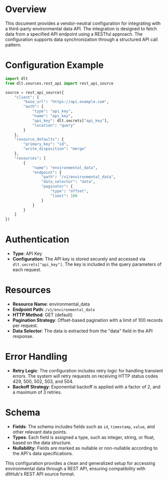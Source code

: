 # Overview

This document provides a vendor-neutral configuration for integrating with a third-party environmental data API. The integration is designed to fetch data from a specified API endpoint using a RESTful approach. The configuration supports data synchronization through a structured API call pattern.

# Configuration Example

```python
import dlt
from dlt.sources.rest_api import rest_api_source

source = rest_api_source({
    "client": {
        "base_url": "https://api.example.com",
        "auth": {
            "type": "api_key",
            "name": "api_key",
            "api_key": dlt.secrets["api_key"],
            "location": "query"
        }
    },
    "resource_defaults": {
        "primary_key": "id",
        "write_disposition": "merge"
    },
    "resources": [
        {
            "name": "environmental_data",
            "endpoint": {
                "path": "/v1/environmental_data",
                "data_selector": "data",
                "paginator": {
                    "type": "offset",
                    "limit": 100
                }
            }
        }
    ]
})
```

# Authentication

- **Type**: API Key
- **Configuration**: The API key is stored securely and accessed via `dlt.secrets["api_key"]`. The key is included in the query parameters of each request.

# Resources

- **Resource Name**: environmental_data
- **Endpoint Path**: `/v1/environmental_data`
- **HTTP Method**: GET (default)
- **Pagination Strategy**: Offset-based pagination with a limit of 100 records per request.
- **Data Selector**: The data is extracted from the "data" field in the API response.

# Error Handling

- **Retry Logic**: The configuration includes retry logic for handling transient errors. The system will retry requests on receiving HTTP status codes 429, 500, 502, 503, and 504.
- **Backoff Strategy**: Exponential backoff is applied with a factor of 2, and a maximum of 3 retries.

# Schema

- **Fields**: The schema includes fields such as `id`, `timestamp`, `value`, and other relevant data points.
- **Types**: Each field is assigned a type, such as integer, string, or float, based on the data structure.
- **Nullability**: Fields are marked as nullable or non-nullable according to the API's data specifications.

This configuration provides a clean and generalized setup for accessing environmental data through a REST API, ensuring compatibility with dltHub's REST API source format.